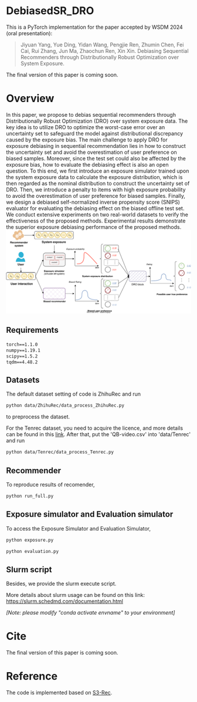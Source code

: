 
# DebiasedSR_DRO
This is a PyTorch implementation for the paper accepted by WSDM 2024 (oral presentation):
> Jiyuan Yang, Yue Ding, Yidan Wang, Pengjie Ren, Zhumin Chen, Fei Cai, Rui Zhang, Jun Ma, Zhaochun Ren, Xin Xin. Debiasing Sequential Recommenders through Distributionally Robust Optimization over System Exposure.

The final version of this paper is coming soon.


# Overview

In this paper, we propose to debias sequential recommenders through Distributionally Robust Optimization (DRO) over system exposure data.
The key idea is to utilize DRO to optimize the worst-case error over an uncertainty set to safeguard the model against distributional discrepancy caused by the exposure bias. 
The main challenge to apply DRO for exposure debiasing in sequential recommendation lies in how to construct the uncertainty set and avoid the overestimation of user preference on biased samples. Moreover, since the test set could also be affected by the exposure bias, how to evaluate the debiasing effect is also an open question.
To this end, we first introduce an exposure simulator trained upon the system exposure data to calculate the exposure distribution, which is then regarded as the nominal distribution to construct the uncertainty set of DRO. Then, we introduce a penalty to items with high exposure probability to avoid the overestimation of user preference for biased samples. 
Finally, we design a debiased self-normalized inverse propensity score (SNIPS) evaluator for evaluating the debiasing effect on the biased offline test set. 
We conduct extensive experiments on two real-world datasets to verify the effectiveness of the proposed methods. Experimental results demonstrate the superior exposure debiasing performance of the proposed methods. 
![http-bw](assets/DRO.svg)

## Requirements
```
torch==1.1.0
numpy==1.19.1
scipy==1.5.2
tqdm==4.48.2
```

## Datasets
The default dataset setting of code is ZhihuRec and run
```bash
python data/ZhihuRec/data_process_ZhihuRec.py
```
to preprocess the dataset.

For the Tenrec dataset, you need to acquire the licence, and more details can be found in this [link](https://github.com/yuangh-x/2022-NIPS-Tenrec). 
After that, put the 'QB-video.csv' into 'data/Tenrec' and run
```bash
python data/Tenrec/data_process_Tenrec.py
```

## Recommender
To reproduce results of recomender,
```bash
python run_full.py
```

## Exposure simulator and Evaluation simulator
To access the Exposure Simulator and Evaluation Simulator,
```bash
python exposure.py
```
```bash
python evaluation.py
```

## Slurm script

Besides, we provide the slurm execute script.

More details about slurm usage can be found on this link: https://slurm.schedmd.com/documentation.html

*[Note: please modify  "conda activate envname" to your environment]*


# Cite
The final version of this paper is coming soon.

# Reference
The code is implemented based on [S3-Rec](https://github.com/RUCAIBox/CIKM2020-S3Rec).
